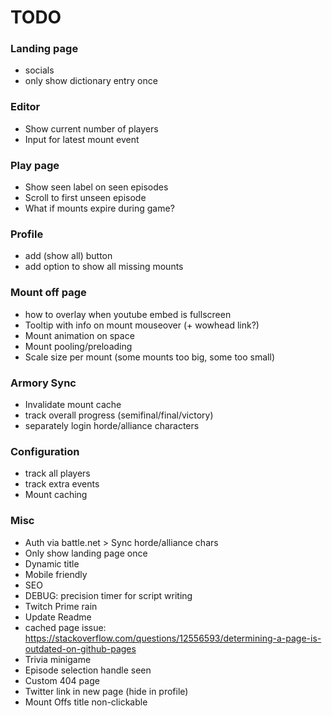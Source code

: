 # TODO
### Landing page
* socials
* only show dictionary entry once

### Editor
* Show current number of players
* Input for latest mount event

### Play page
* Show seen label on seen episodes
* Scroll to first unseen episode
* What if mounts expire during game?

### Profile
* add (show all) button
* add option to show all missing mounts

### Mount off page
* how to overlay when youtube embed is fullscreen
* Tooltip with info on mount mouseover (+ wowhead link?)
* Mount animation on space
* Mount pooling/preloading
* Scale size per mount (some mounts too big, some too small)

### Armory Sync
* Invalidate mount cache
* track overall progress (semifinal/final/victory)
* separately login horde/alliance characters

### Configuration
* track all players
* track extra events
* Mount caching

### Misc
* Auth via battle.net > Sync horde/alliance chars
* Only show landing page once
* Dynamic title
* Mobile friendly
* SEO
* DEBUG: precision timer for script writing
* Twitch Prime rain
* Update Readme
* cached page issue: https://stackoverflow.com/questions/12556593/determining-a-page-is-outdated-on-github-pages
* Trivia minigame
* Episode selection handle seen
* Custom 404 page
* Twitter link in new page (hide in profile)
* Mount Offs title non-clickable